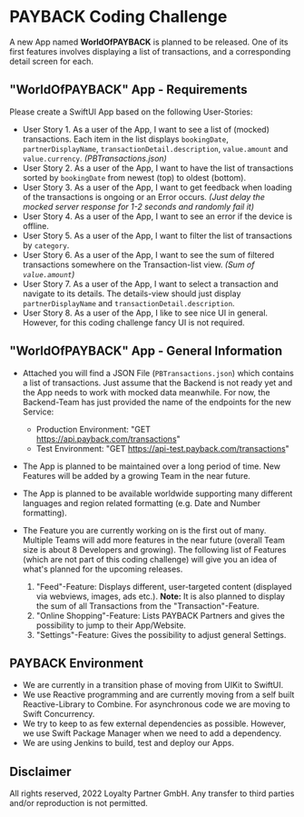 # PAYBACK Coding Challenge

A new App named **WorldOfPAYBACK** is planned to be released. One of its first features involves displaying a list of transactions, and a corresponding detail screen for each.

## "WorldOfPAYBACK" App - Requirements

Please create a SwiftUI App based on the following User-Stories:
- User Story 1. As a user of the App, I want to see a list of (mocked) transactions. Each item in the list displays `bookingDate`, `partnerDisplayName`, `transactionDetail.description`, `value.amount` and `value.currency`. *(PBTransactions.json)*
- User Story 2. As a user of the App, I want to have the list of transactions sorted by `bookingDate` from newest (top) to oldest (bottom).
- User Story 3. As a user of the App, I want to get feedback when loading of the transactions is ongoing or an Error occurs. *(Just delay the mocked server response for 1-2 seconds and randomly fail it)*
- User Story 4. As a user of the App, I want to see an error if the device is offline.
- User Story 5. As a user of the App, I want to filter the list of transactions by `category`.
- User Story 6. As a user of the App, I want to see the sum of filtered transactions somewhere on the Transaction-list view. *(Sum of `value.amount`)*
- User Story 7. As a user of the App, I want to select a transaction and navigate to its details. The details-view should just display `partnerDisplayName` and `transactionDetail.description`.
- User Story 8. As a user of the App, I like to see nice UI in general. However, for this coding challenge fancy UI is not required.

## "WorldOfPAYBACK" App - General Information

* Attached you will find a JSON File (`PBTransactions.json`) which contains a list of transactions. Just assume that the Backend is not ready yet and the App needs to work with mocked data meanwhile. For now, the Backend-Team has just provided the name of the endpoints for the new Service: 
	* Production Environment: "GET https://api.payback.com/transactions"
	* Test Environment: "GET https://api-test.payback.com/transactions"

* The App is planned to be maintained over a long period of time. New Features will be added by a growing Team in the near future.

* The App is planned to be available worldwide supporting many different languages and region related formatting (e.g. Date and Number formatting).

* The Feature you are currently working on is the first out of many. Multiple Teams will add more features in the near future (overall Team size is about 8 Developers and growing). The following list of Features (which are not part of this coding challenge) will give you an idea of what's planned for the upcoming releases.
 
	1. 	"Feed"-Feature: Displays different, user-targeted content (displayed via webviews, images, ads etc.). **Note:** It is also planned to display the sum of all Transactions from the "Transaction"-Feature.
	2. "Online Shopping"-Feature: Lists PAYBACK Partners and gives the possibility to jump to their App/Website.
	3. "Settings"-Feature: Gives the possibility to adjust general Settings.

## PAYBACK Environment

* We are currently in a transition phase of moving from UIKit to SwiftUI.
* We use Reactive programming and are currently moving from a self built Reactive-Library to Combine. For asynchronous code we are moving to Swift Concurrency.
* We try to keep to as few external dependencies as possible. However, we use Swift Package Manager when we need to add a dependency.
* We are using Jenkins to build, test and deploy our Apps.

## Disclaimer

All rights reserved, 2022 Loyalty Partner GmbH. Any transfer to third parties and/or reproduction is not permitted.
